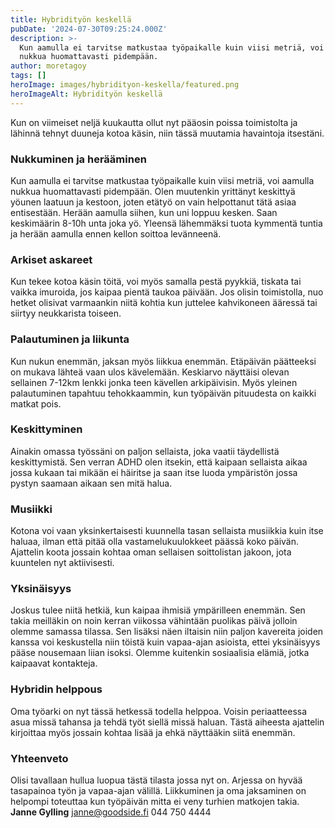 ```yaml
---
title: Hybridityön keskellä
pubDate: '2024-07-30T09:25:24.000Z'
description: >-
  Kun aamulla ei tarvitse matkustaa työpaikalle kuin viisi metriä, voi aamulla
  nukkua huomattavasti pidempään.
author: moretagoy
tags: []
heroImage: images/hybridityon-keskella/featured.png
heroImageAlt: Hybridityön keskellä
---
```


Kun on viimeiset neljä kuukautta ollut nyt pääosin poissa toimistolta ja lähinnä tehnyt duuneja kotoa käsin, niin tässä muutamia havaintoja itsestäni.

### Nukkuminen ja herääminen

Kun aamulla ei tarvitse matkustaa työpaikalle kuin viisi metriä, voi aamulla nukkua huomattavasti pidempään. Olen muutenkin yrittänyt keskittyä yöunen laatuun ja kestoon, joten etätyö on vain helpottanut tätä asiaa entisestään. Herään aamulla siihen, kun uni loppuu kesken. Saan keskimäärin 8-10h unta joka yö. Yleensä lähemmäksi tuota kymmentä tuntia ja herään aamulla ennen kellon soittoa levänneenä.

### Arkiset askareet

Kun tekee kotoa käsin töitä, voi myös samalla pestä pyykkiä, tiskata tai vaikka imuroida, jos kaipaa pientä taukoa päivään. Jos olisin toimistolla, nuo hetket olisivat varmaankin niitä kohtia kun juttelee kahvikoneen ääressä tai siirtyy neukkarista toiseen.

### Palautuminen ja liikunta

Kun nukun enemmän, jaksan myös liikkua enemmän. Etäpäivän päätteeksi on mukava lähteä vaan ulos kävelemään. Keskiarvo näyttäisi olevan sellainen 7-12km lenkki jonka teen kävellen arkipäivisin. Myös yleinen palautuminen tapahtuu tehokkaammin, kun työpäivän pituudesta on kaikki matkat pois.

### Keskittyminen

Ainakin omassa työssäni on paljon sellaista, joka vaatii täydellistä keskittymistä. Sen verran ADHD olen itsekin, että kaipaan sellaista aikaa jossa kukaan tai mikään ei häiritse ja saan itse luoda ympäristön jossa pystyn saamaan aikaan sen mitä halua.

### Musiikki

Kotona voi vaan yksinkertaisesti kuunnella tasan sellaista musiikkia kuin itse haluaa, ilman että pitää olla vastamelukuulokkeet päässä koko päivän. Ajattelin koota jossain kohtaa oman sellaisen soittolistan jakoon, jota kuuntelen nyt aktiivisesti.

### Yksinäisyys

Joskus tulee niitä hetkiä, kun kaipaa ihmisiä ympärilleen enemmän. Sen takia meilläkin on noin kerran viikossa vähintään puolikas päivä jolloin olemme samassa tilassa. Sen lisäksi näen iltaisin niin paljon kavereita joiden kanssa voi keskustella niin töistä kuin vapaa-ajan asioista, ettei yksinäisyys pääse nousemaan liian isoksi. Olemme kuitenkin sosiaalisia elämiä, jotka kaipaavat kontakteja.

### Hybridin helppous

Oma työarki on nyt tässä hetkessä todella helppoa. Voisin periaatteessa asua missä tahansa ja tehdä työt siellä missä haluan. Tästä aiheesta ajattelin kirjoittaa myös jossain kohtaa lisää ja ehkä näyttääkin siitä enemmän.

### Yhteenveto

Olisi tavallaan hullua luopua tästä tilasta jossa nyt on. Arjessa on hyvää tasapainoa työn ja vapaa-ajan välillä. Liikkuminen ja oma jaksaminen on helpompi toteuttaa kun työpäivän mitta ei veny turhien matkojen takia.   **Janne Gylling** janne@goodside.fi 044 750 4444
